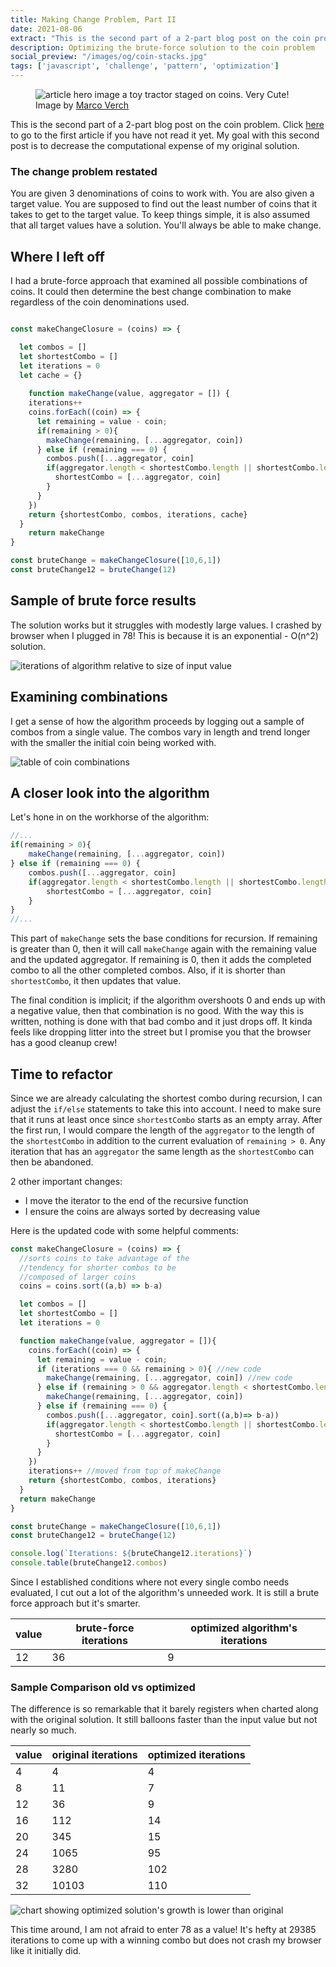 ```yaml
---
title: Making Change Problem, Part II
date: 2021-08-06
extract: "This is the second part of a 2-part blog post on the coin problem. My goal with this second post is to decrease the computational expense of my original solution."
description: Optimizing the brute-force solution to the coin problem
social_preview: "/images/og/coin-stacks.jpg"
tags: ['javascript', 'challenge', 'pattern', 'optimization']
---
```


<figure>
  <img src="/images/og/tractor-on-coin-stacks.jpg" alt="article hero image a toy tractor staged on coins. Very Cute!">
  <figcaption>Image by <a href="https://foto.wuestenigel.com/tractor-on-coin-stacks/">Marco Verch</a></figcaption>
</figure>

This is the second part of a 2-part blog post on the coin problem. Click [here](/blog/making-change-problem) to go to the first article if you have not read it yet. My goal with this second post is to decrease the computational expense of my original solution.

### The change problem restated

You are given 3 denominations of coins to work with. You are also given a target value. You are supposed to find out the least number of coins that it takes to get to the target value. To keep things simple, it is also assumed that all target values have a solution. You'll always be able to make change.

## Where I left off

I had a brute-force approach that examined all possible combinations of coins. It could then determine the best change combination to make regardless of the coin denominations used.

```javascript

const makeChangeClosure = (coins) => {

  let combos = []
  let shortestCombo = []
  let iterations = 0
  let cache = {}
  
	function makeChange(value, aggregator = []) {
    iterations++
    coins.forEach((coin) => {
      let remaining = value - coin;
      if(remaining > 0){
        makeChange(remaining, [...aggregator, coin])
      } else if (remaining === 0) {
        combos.push([...aggregator, coin]
        if(aggregator.length < shortestCombo.length || shortestCombo.length === 0 ){
          shortestCombo = [...aggregator, coin]
        }
      }
    })
    return {shortestCombo, combos, iterations, cache}
  }
	return makeChange
}

const bruteChange = makeChangeClosure([10,6,1])
const bruteChange12 = bruteChange(12)
```

## Sample of brute force results

The solution works but it struggles with modestly large values. I crashed by browser when I plugged in 78! This is because it is an exponential - O(n^2) solution.

![iterations of algorithm relative to size of input value](/images/exponential-growth.png)

## Examining combinations

I get a sense of how the algorithm proceeds by logging out a sample of combos from a single value. The combos vary in length and trend longer with the smaller the initial coin being worked with.

![table of coin combinations](/images/combo-table.png)

## A closer look into the algorithm

Let's hone in on the workhorse of the algorithm:

```javascript
//...
if(remaining > 0){
	makeChange(remaining, [...aggregator, coin])
} else if (remaining === 0) {
	combos.push([...aggregator, coin]
	if(aggregator.length < shortestCombo.length || shortestCombo.length === 0 ){
		shortestCombo = [...aggregator, coin]
	}
}
//...
```

This part of `makeChange` sets the base conditions for recursion. If remaining is greater than 0, then it will call `makeChange` again with the remaining value and the updated aggregator. If remaining is 0, then it adds the completed combo to all the other completed combos. Also, if it is shorter than `shortestCombo`, it then updates that value.

The final condition is implicit; if the algorithm overshoots 0 and ends up with a negative value, then that combination is no good. With the way this is written, nothing is done with that bad combo and it just drops off. It kinda feels like dropping litter into the street but I promise you that the browser has a good cleanup crew!

## Time to refactor

Since we are already calculating the shortest combo during recursion, I can adjust the `if/else` statements to take this into account. I need to make sure that it runs at least once since `shortestCombo` starts as an empty array. After the first run, I would compare the length of the `aggregator` to the length of the `shortestCombo` in addition to the current evaluation of `remaining > 0`. Any iteration that has an `aggregator` the same length as the `shortestCombo` can then be abandoned.

2 other important changes:

- I move the iterator to the end of the recursive function
- I ensure the coins are always sorted by decreasing value

Here is the updated code with some helpful comments:

```javascript
const makeChangeClosure = (coins) => {
  //sorts coins to take advantage of the
  //tendency for shorter combos to be
  //composed of larger coins
  coins = coins.sort((a,b) => b-a)

  let combos = []
  let shortestCombo = []
  let iterations = 0

  function makeChange(value, aggregator = []){
    coins.forEach((coin) => {
      let remaining = value - coin;
      if (iterations === 0 && remaining > 0){ //new code
        makeChange(remaining, [...aggregator, coin]) //new code
      } else if (remaining > 0 && aggregator.length < shortestCombo.length){ //added array length evaluation
        makeChange(remaining, [...aggregator, coin])
      } else if (remaining === 0) {
        combos.push([...aggregator, coin].sort((a,b)=> b-a))
        if(aggregator.length < shortestCombo.length || shortestCombo.length === 0 ){
          shortestCombo = [...aggregator, coin]
        }
      }
    })
    iterations++ //moved from top of makeChange
    return {shortestCombo, combos, iterations}
  }
  return makeChange
}

const bruteChange = makeChangeClosure([10,6,1])
const bruteChange12 = bruteChange(12)

console.log(`Iterations: ${bruteChange12.iterations}`)
console.table(bruteChange12.combos)
```

Since I established conditions where not every single combo needs evaluated, I cut out a lot of the algorithm's unneeded work. It is still a brute force approach but it's smarter.

| value | brute-force iterations | optimized algorithm's iterations |
| ----- | ---------------------- | -------------------------------- |
| 12    | 36                     | 9                                |

### Sample Comparison old vs optimized

The difference is so remarkable that it barely registers when charted along with the original solution. It still balloons faster than the input value but not nearly so much.

| value | original iterations | optimized iterations |
| ----- | ------------------- | -------------------- |
| 4     | 4                   | 4                    |
| 8     | 11                  | 7                    |
| 12    | 36                  | 9                    |
| 16    | 112                 | 14                   |
| 20    | 345                 | 15                   |
| 24    | 1065                | 95                   |
| 28    | 3280                | 102                  |
| 32    | 10103               | 110                  |

![chart showing optimized solution's growth is lower than original](/images/optimized-growth.png)

This time around, I am not afraid to enter 78 as a value! It's hefty at 29385 iterations to come up with a winning combo but does not crash my browser like it initially did.

